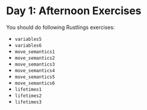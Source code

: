 # Day 1: Afternoon Exercises

You should do following Rustlings exercises:

- `variables5`
- `variables6`
- `move_semantics1`
- `move_semantics2`
- `move_semantics3`
- `move_semantics4`
- `move_semantics5`
- `move_semantics6`
- `lifetimes1`
- `lifetimes2`
- `lifetimes3`
